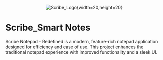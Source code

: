 <div align="center" width=50 height = 50>

  ![Scribe_Logo](https://github.com/user-attachments/assets/ae23ef70-6325-4655-beef-a35738a66270){width=20,height=20}
</div>

# Scribe_Smart Notes
Scribe Notepad - Redefined is a modern, feature-rich notepad application designed for efficiency and ease of use. This project enhances the traditional notepad experience with improved functionality and a sleek UI.
